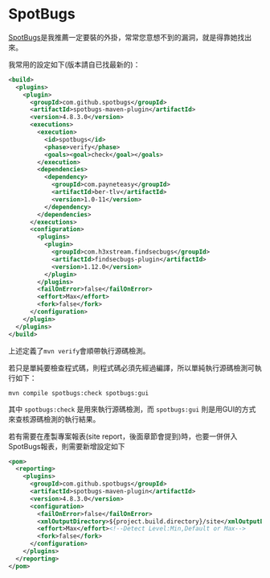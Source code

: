 # SpotBugs
[SpotBugs](https://spotbugs.github.io/)是我推薦一定要裝的外掛，常常您意想不到的漏洞，就是得靠她找出來。

我常用的設定如下(版本請自已找最新的)：

```xml
<build>
  <plugins>
    <plugin>
      <groupId>com.github.spotbugs</groupId>
      <artifactId>spotbugs-maven-plugin</artifactId>
      <version>4.8.3.0</version>
      <executions>
        <execution>
          <id>spotbugs</id>
          <phase>verify</phase>
          <goals><goal>check</goal></goals>
        </execution>
        <dependencies>
          <dependency>
            <groupId>com.payneteasy</groupId>
            <artifactId>ber-tlv</artifactId>
            <version>1.0-11</version>
          </dependency>
        </dependencies>
      </executions>
      <configuration>
        <plugins>
          <plugin>
            <groupId>com.h3xstream.findsecbugs</groupId>
            <artifactId>findsecbugs-plugin</artifactId>
            <version>1.12.0</version>
          </plugin>
        </plugins>
        <failOnError>false</failOnError>
        <effort>Max</effort>
        <fork>false</fork>
      </configuration>
    </plugin>
  </plugins>
</build>
```
上述定義了`mvn verify`會順帶執行源碼檢測。

若只是單純要檢查程式碼，則程式碼必須先經過編譯，所以單純執行源碼檢測可執行如下：

```shell
mvn compile spotbugs:check spotbugs:gui
```
其中 `spotbugs:check` 是用來執行源碼檢測，而 `spotbugs:gui` 則是用GUI的方式來查核源碼檢測的執行結果。

若有需要在產製專案報表(site report，後面章節會提到)時，也要一併併入SpotBugs報表，則需要新增設定如下
```xml
<pom>
  <reporting>
    <plugins>
      <groupId>com.github.spotbugs</groupId>
      <artifactId>spotbugs-maven-plugin</artifactId>
      <version>4.8.3.0</version>
      <configuration>
        <failOnError>false</failOnError>
        <xmlOutputDirectory>${project.build.directory}/site</xmlOutputDirectory>
        <effort>Max</effort><!--Detect Level:Min,Default or Max-->
        <fork>false</fork>
      </configuration>
    </plugins>
  </reporting>
</pom>
```
